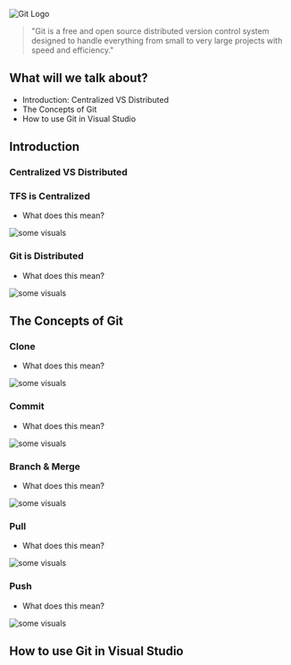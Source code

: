 ![Git Logo](https://git-scm.com/images/logos/downloads/Git-Logo-2Color.png)

> "Git is a free and open source distributed version control system designed to handle everything from small to very large projects with speed and efficiency."<!-- .element: class="fragment" -->


## What will we talk about?

- Introduction: Centralized VS Distributed<!-- .element: class="fragment" -->
- The Concepts of Git<!-- .element: class="fragment" -->
- How to use Git in Visual Studio<!-- .element: class="fragment" -->



## Introduction
### **Centralized** VS **Distributed**


### TFS is **Centralized**

- What does this mean?

![some visuals](http://placehold.it/350x180)


### Git is **Distributed**

- What does this mean?

![some visuals](http://placehold.it/350x180)



## The Concepts of Git


### Clone

- What does this mean?

![some visuals](http://placehold.it/350x180)


### Commit

- What does this mean?

![some visuals](http://placehold.it/350x180)


### Branch & Merge

- What does this mean?

![some visuals](http://placehold.it/350x180)


### Pull

- What does this mean?

![some visuals](http://placehold.it/350x180)


### Push

- What does this mean?

![some visuals](http://placehold.it/350x180)



## How to use Git in Visual Studio
